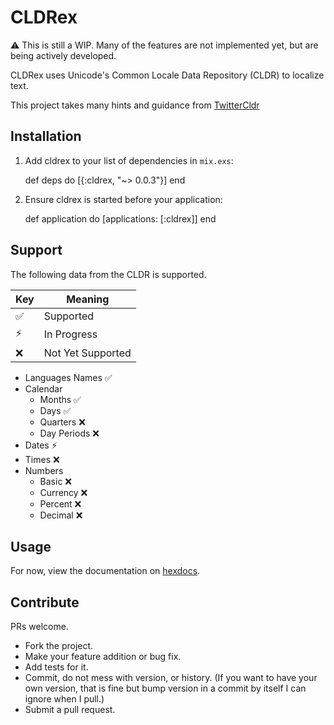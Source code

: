# CLDRex

⚠ This is still a WIP.  Many of the features are not implemented yet, but are being actively developed.

CLDRex uses Unicode's Common Locale Data Repository (CLDR) to localize text.

This project takes many hints and guidance from [TwitterCldr](https://github.com/twitter/twitter-cldr-rb)

## Installation

  1. Add cldrex to your list of dependencies in `mix.exs`:

        def deps do
          [{:cldrex, "~> 0.0.3"}]
        end

  2. Ensure cldrex is started before your application:

        def application do
          [applications: [:cldrex]]
        end

## Support

The following data from the CLDR is supported.

| Key | Meaning           |
| --- | -------------     |
| ✅ | Supported         |
| ⚡ | In Progress       |
| ❌ | Not Yet Supported |

  - Languages Names ✅
  - Calendar
      - Months ✅
      - Days ✅
      - Quarters ❌
      - Day Periods ❌
  - Dates ⚡
  - Times ❌
  - Numbers
      - Basic ❌
      - Currency ❌
      - Percent ❌
      - Decimal ❌

## Usage

For now, view the documentation on [hexdocs](https://hexdocs.pm/cldrex/0.0.1-dev.4/CLDRex.Calendar.html).

## Contribute

PRs welcome.

- Fork the project.
- Make your feature addition or bug fix.
- Add tests for it.
- Commit, do not mess with version, or history. (If you want to have your own version, that is fine but bump version in a commit by itself I can ignore when I pull.)
- Submit a pull request.
